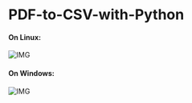 # PDF-to-CSV-with-Python

#### **On Linux:**
![IMG](https://i.imgur.com/XngAmDG.png)

#### **On Windows:**
![IMG](https://i.imgur.com/bWA9FEL.png)

